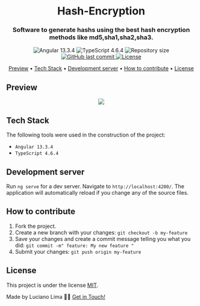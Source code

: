 <h1 align="center"> 
	Hash-Encryption
</h1>
<h3 align="center">
	Software to generate hashs using the best hash encryption methods like md5,sha1,sha2,sha3.
</h3>
<p align="center">
<img alt="Angular 13.3.4" src="https://img.shields.io/badge/Angular-v13.3.4-green">
<img alt="TypeScript 4.6.4" src="https://img.shields.io/badge/TypeScript-v4.6.4-orange">
<img alt="Repository size" src="https://img.shields.io/github/repo-size/lwlima/hash-encryption">
<a href="https://github.com/lwlima/hash-encryption/commits/main">
    <img alt="GitHub last commit" src="https://img.shields.io/github/last-commit/lwlima/hash-encryption">
</a>
<a alt="LICENSE" href="./LICENSE">
  <img alt="License" src="https://img.shields.io/badge/license-MIT-yellowgreen">
</a>
</p>

<p align="center">
	 <a href="#preview">Preview</a> • 
	 <a href="#tech-stack">Tech Stack</a> • 
   <a href="#development-server">Development server</a> • 
	 <a href="#how-to-contribute">How to contribute</a> • 
	 <a href="#license">License</a>
</p>

## Preview
<p align="center">
  <img src="https://user-images.githubusercontent.com/22258650/166924714-ef319172-a729-42c4-b672-456dfc34e354.png">
</p>

## Tech Stack
The following tools were used in the construction of the project:
- `Angular 13.3.4`
- `TypeScript 4.6.4`

## Development server

Run `ng serve` for a dev server. Navigate to `http://localhost:4200/`. The application will automatically reload if you change any of the source files.

<h2 id="how-to-contribute">How to contribute</h2>

1. Fork the project.
2. Create a new branch with your changes: `git checkout -b my-feature`
3. Save your changes and create a commit message telling you what you did: `git commit -m" feature: My new feature "`
4. Submit your changes: `git push origin my-feature`

## License

This project is under the license [MIT](./LICENSE).

Made by Luciano Lima 👋🏽 [Get in Touch!](Https://www.linkedin.com/in/luciano-lima-135816141/)

